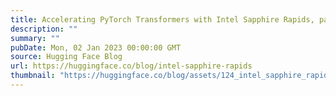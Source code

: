 ```yaml
---
title: Accelerating PyTorch Transformers with Intel Sapphire Rapids, part 1
description: ""
summary: ""
pubDate: Mon, 02 Jan 2023 00:00:00 GMT
source: Hugging Face Blog
url: https://huggingface.co/blog/intel-sapphire-rapids
thumbnail: "https://huggingface.co/blog/assets/124_intel_sapphire_rapids/02.png"
---
```


